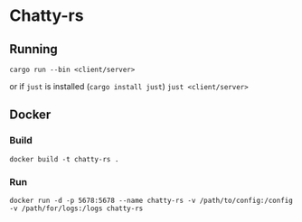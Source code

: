 # Chatty-rs




## Running

`cargo run --bin <client/server>`

or if `just` is installed (`cargo install just`)
`just <client/server>`

## Docker

### Build
`docker build -t chatty-rs .`

### Run
`docker run -d -p 5678:5678 --name chatty-rs -v /path/to/config:/config -v /path/for/logs:/logs chatty-rs `
